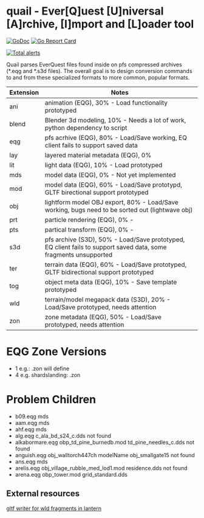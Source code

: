 # quail - Ever[Q]uest [U]niversal [A]rchive, [I]mport and [L]oader tool

[![GoDoc](https://godoc.org/github.com/xackery/quail?status.svg)](https://godoc.org/github.com/xackery/quail) [![Go Report Card](https://goreportcard.com/badge/github.com/xackery/quail)](https://goreportcard.com/report/github.com/xackery/quail)

[![Total alerts](https://img.shields.io/lgtm/alerts/g/xackery/quail.svg?logo=lgtm&logoWidth=18)](https://lgtm.com/projects/g/xackery/quail/alerts/)


Quail parses EverQuest files found inside on pfs compressed archives (*.eqg and *.s3d files). The overall goal is to design conversion commands to and from these specialized formats to more common, popular formats.

Extension|Notes
---|---
ani|animation (EQG), 30% - Load functionality prototyped
blend|Blender 3d modeling, 10% - Needs a lot of work, python dependency to script
eqg|pfs acrhive (EQG), 80% - Load/Save working, EQ client fails to support saved data
lay|layered material metadata (EQG), 0%
lit|light data (EQG), 10% - Load prototyped
mds|model data (EQG), 0% - Not yet implemented
mod|model data (EQG), 60% - Load/Save prototypd, GLTF birectional support prototyped
obj|lightform model OBJ export, 80% - Load/Save working, bugs need to be sorted out (lightwave obj)
prt|particle rendering (EQG), 0% -
pts|partical transform (EQG), 0% - 
s3d|pfs archive (S3D), 50% - Load/Save prototyped, EQ client fails to support saved data, some fragments unsupported
ter|terrain data (EQG), 60% - Load/Save prototyped, GLTF bidirectional support prototyped
tog|object meta data (EQG), 10% - Save template prototyped
wld|terrain/model megapack data (S3D), 20% - Load/Save prototyped, needs attention
zon|zone metadata (EQG), 50% - Load/Save prototyped, needs attention

# EQG Zone Versions

- 1 e.g.: .zon will define
- 4 e.g. shardslanding: .zon 


# Problem Children
- b09.eqg mds
- aam.eqg mds
- ahf.eqg mds
- alg.eqg c_ala_bd_s24_c.dds not found
- alkabormare.eqg obp_td_pine_burnedb.mod td_pine_needles_c.dds not found
- anguish.eqg obj_walltorch447ch modelName obj_smallgate15 not found
- ans.eqg mds
- arelis.eqg obj_village_rubble_med_lod1.mod residence.dds not found
- arena.eqg obp_tower.mod grid_standard.dds
## External resources

[gltf writer for wld fragments in lantern](https://github.com/vermadas/LanternExtractor/blob/vermadas/multi_inject/LanternExtractor/EQ/Wld/Exporters/GltfWriter.cs)
